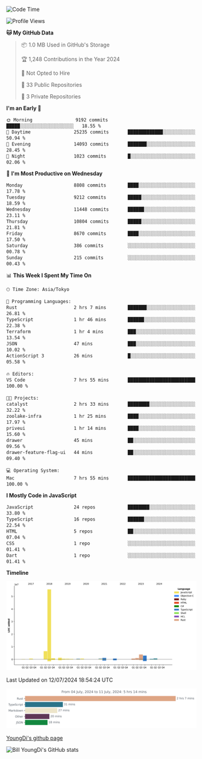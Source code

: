 <!--START_SECTION:waka-->
![Code Time](http://img.shields.io/badge/Code%20Time-790%20hrs%2034%20mins-blue)

![Profile Views](http://img.shields.io/badge/Profile%20Views-0-blue)

**🐱 My GitHub Data** 

> 📦 1.0 MB Used in GitHub's Storage 
 > 
> 🏆 1,248 Contributions in the Year 2024
 > 
> 🚫 Not Opted to Hire
 > 
> 📜 33 Public Repositories 
 > 
> 🔑 3 Private Repositories 
 > 
**I'm an Early 🐤** 

```text
🌞 Morning                9192 commits        █████░░░░░░░░░░░░░░░░░░░░   18.55 % 
🌆 Daytime                25235 commits       █████████████░░░░░░░░░░░░   50.94 % 
🌃 Evening                14093 commits       ███████░░░░░░░░░░░░░░░░░░   28.45 % 
🌙 Night                  1023 commits        █░░░░░░░░░░░░░░░░░░░░░░░░   02.06 % 
```
📅 **I'm Most Productive on Wednesday** 

```text
Monday                   8808 commits        ████░░░░░░░░░░░░░░░░░░░░░   17.78 % 
Tuesday                  9212 commits        █████░░░░░░░░░░░░░░░░░░░░   18.59 % 
Wednesday                11448 commits       ██████░░░░░░░░░░░░░░░░░░░   23.11 % 
Thursday                 10804 commits       █████░░░░░░░░░░░░░░░░░░░░   21.81 % 
Friday                   8670 commits        ████░░░░░░░░░░░░░░░░░░░░░   17.50 % 
Saturday                 386 commits         ░░░░░░░░░░░░░░░░░░░░░░░░░   00.78 % 
Sunday                   215 commits         ░░░░░░░░░░░░░░░░░░░░░░░░░   00.43 % 
```


📊 **This Week I Spent My Time On** 

```text
🕑︎ Time Zone: Asia/Tokyo

💬 Programming Languages: 
Rust                     2 hrs 7 mins        ███████░░░░░░░░░░░░░░░░░░   26.81 % 
TypeScript               1 hr 46 mins        ██████░░░░░░░░░░░░░░░░░░░   22.38 % 
Terraform                1 hr 4 mins         ███░░░░░░░░░░░░░░░░░░░░░░   13.54 % 
JSON                     47 mins             ███░░░░░░░░░░░░░░░░░░░░░░   10.02 % 
ActionScript 3           26 mins             █░░░░░░░░░░░░░░░░░░░░░░░░   05.58 % 

🔥 Editors: 
VS Code                  7 hrs 55 mins       █████████████████████████   100.00 % 

🐱‍💻 Projects: 
catalyst                 2 hrs 33 mins       ████████░░░░░░░░░░░░░░░░░   32.22 % 
zoolake-infra            1 hr 25 mins        ████░░░░░░░░░░░░░░░░░░░░░   17.97 % 
priveui                  1 hr 14 mins        ████░░░░░░░░░░░░░░░░░░░░░   15.60 % 
drawer                   45 mins             ██░░░░░░░░░░░░░░░░░░░░░░░   09.56 % 
drawer-feature-flag-ui   44 mins             ██░░░░░░░░░░░░░░░░░░░░░░░   09.40 % 

💻 Operating System: 
Mac                      7 hrs 55 mins       █████████████████████████   100.00 % 
```

**I Mostly Code in JavaScript** 

```text
JavaScript               24 repos            ████████░░░░░░░░░░░░░░░░░   33.80 % 
TypeScript               16 repos            ██████░░░░░░░░░░░░░░░░░░░   22.54 % 
HTML                     5 repos             ██░░░░░░░░░░░░░░░░░░░░░░░   07.04 % 
CSS                      1 repo              ░░░░░░░░░░░░░░░░░░░░░░░░░   01.41 % 
Dart                     1 repo              ░░░░░░░░░░░░░░░░░░░░░░░░░   01.41 % 
```



**Timeline**

![Lines of Code chart](https://raw.githubusercontent.com/Youngdi/Youngdi/master/assets/bar_graph.png)


 Last Updated on 12/07/2024 18:54:24 UTC
<!--END_SECTION:waka-->

![wakatime](./images/stat.svg)

[YoungDi's github page](https://youngdi.github.io)

![Bill YoungDi's GitHub stats](https://github-readme-stats.vercel.app/api?username=youngdi&count_private=true&show_icons=true)
